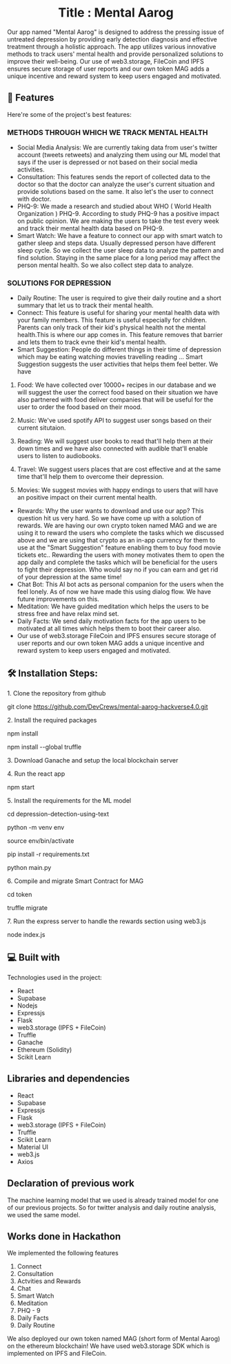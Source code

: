 <!-- ## Title

## Description

## Theme

## Special Tracks

## Description

## Tech Stack

## Installation Steps

## Libraries and dependencies

## Declaration of previous work -->

<h1 align="center" id="title">Title : Mental Aarog</h1>

<p id="description">Our app named "Mental Aarog" is designed to address the pressing issue of untreated depression by providing early detection diagnosis and effective treatment through a holistic approach. The app utilizes various innovative methods to track users' mental health and provide personalized solutions to improve their well-being. Our use of web3.storage, FileCoin and IPFS ensures secure storage of user reports and our own token MAG adds a unique incentive and reward system to keep users engaged and motivated.</p>
 
<h2>🧐 Features</h2>

Here're some of the project's best features:

### METHODS THROUGH WHICH WE TRACK MENTAL HEALTH

- Social Media Analysis: We are currently taking data from user's twitter account (tweets retweets) and analyzing them using our ML model that says if the user is depressed or not based on their social media activities.
- Consultation: This features sends the report of collected data to the doctor so that the doctor can analyze the user's current situation and provide solutions based on the same. It also let's the user to connect with doctor.
- PHQ-9: We made a research and studied about WHO ( World Health Organization ) PHQ-9. According to study PHQ-9 has a positive impact on public opinion. We are making the users to take the test every week and track their mental health data based on PHQ-9.
- Smart Watch: We have a feature to connect our app with smart watch to gather sleep and steps data. Usually depressed person have different sleep cycle. So we collect the user sleep data to analyze the pattern and find solution. Staying in the same place for a long period may affect the person mental health. So we also collect step data to analyze.

### SOLUTIONS FOR DEPRESSION

- Daily Routine: The user is required to give their daily routine and a short summary that let us to track their mental health.
- Connect: This feature is useful for sharing your mental health data with your family members. This feature is useful especially for children. Parents can only track of their kid's physical health not the mental health.This is where our app comes in. This feature removes that barrier and lets them to track evne their kid's mental health.
- Smart Suggestion: People do different things in their time of depression which may be eating watching movies travelling reading ... Smart Suggestion suggests the user activities that helps them feel better. We have

1. Food: We have collected over 10000+ recipes in our database and we will suggest the user the correct food based on their situation we have also partnered with food deliver companies that will be useful for the user to order the food based on their mood.
2. Music: We've used spotify API to suggest user songs based on their current situtaion.
3. Reading: We will suggest user books to read that'll help them at their down times and we have also connected with audible that'll enable users to listen to audiobooks.
4. Travel: We suggest users places that are cost effective and at the same time that'll help them to overcome their depression.

5. Movies: We suggest movies with happy endings to users that will have an positive impact on their current mental health.

- Rewards: Why the user wants to download and use our app? This question hit us very hard. So we have come up with a solution of rewards. We are having our own crypto token named MAG and we are using it to reward the users who complete the tasks which we discussed above and we are using that crypto as an in-app currency for them to use at the "Smart Suggestion" feature enabling them to buy food movie tickets etc.. Rewarding the users with money motivates them to open the app daily and complete the tasks which will be beneficial for the users to fight their depression. Who would say no if you can earn and get rid of your depression at the same time!
- Chat Bot: This AI bot acts as personal companion for the users when the feel lonely. As of now we have made this using dialog flow. We have future improvements on this.
- Meditation: We have guided meditation which helps the users to be stress free and have relax mind set.
- Daily Facts: We send daily motivation facts for the app users to be motivated at all times which helps them to boot their career also.
- Our use of web3.storage FileCoin and IPFS ensures secure storage of user reports and our own token MAG adds a unique incentive and reward system to keep users engaged and motivated.

<h2>🛠️ Installation Steps:</h2>

<p>1. Clone the repository from github</p>

git clone https://github.com/DevCrews/mental-aarog-hackverse4.0.git

<p>2. Install the required packages</p>

npm install

npm install --global truffle

<p>3. Download Ganache and setup the local blockchain server</p>

<p>4. Run the react app</p>

npm start

<p>5. Install the requirements for the ML model</p>

cd depression-detection-using-text

python -m venv env

source env/bin/activate

pip install -r requirements.txt

python main.py

<p>6. Compile and migrate Smart Contract for MAG</p>

cd token

truffle migrate

<p>7. Run the express server to handle the rewards section using web3.js</p>

node index.js

<h2>💻 Built with</h2>

Technologies used in the project:

- React
- Supabase
- Nodejs
- Expressjs
- Flask
- web3.storage (IPFS + FileCoin)
- Truffle
- Ganache
- Ethereum (Solidity)
- Scikit Learn

<h2>Libraries and dependencies </h2>

- React
- Supabase
- Expressjs
- Flask
- web3.storage (IPFS + FileCoin)
- Truffle
- Scikit Learn
- Material UI
- web3.js
- Axios

<h2>Declaration of previous work</h2>

The machine learning model that we used is already trained model for one of our previous projects. So for twitter analysis and daily routine analysis, we used the same model.

<h2>Works done in Hackathon</h2>
We implemented the following features

1. Connect
2. Consultation
3. Actvities and Rewards
4. Chat
5. Smart Watch
6. Meditation
7. PHQ - 9
8. Daily Facts
9. Daily Routine

We also deployed our own token named MAG (short form of Mental Aarog) on the ethereum blockchain! We have used web3.storage SDK which is implemented on IPFS and FileCoin.
